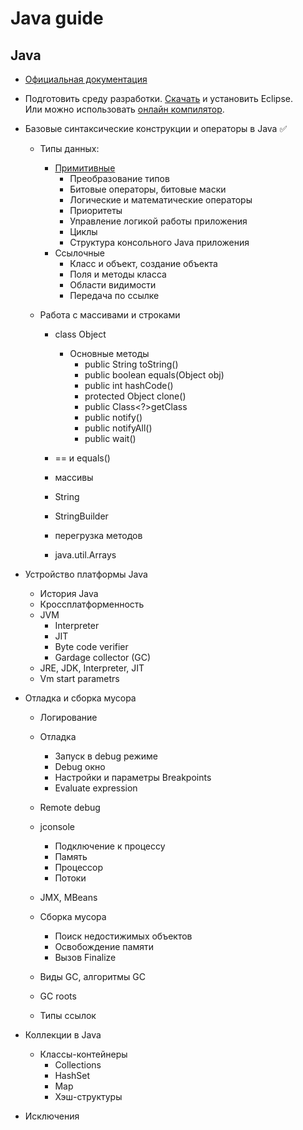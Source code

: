 # Java guide
## Java
- [Официальная документация](https://docs.oracle.com/javase/tutorial/java/)
- Подготовить среду разработки. [Скачать](https://www.eclipse.org/downloads/) и установить Eclipse.    
  Или можно использовать [онлайн компилятор](https://ideone.com/).
  
- Базовые синтаксические конструкции и операторы в Java :white_check_mark:
    - Типы данных:
        - [Примитивные](https://docs.oracle.com/javase/tutorial/java/nutsandbolts/datatypes.html)
            - Преобразование типов
            - Битовые операторы, битовые маски
            - Логические и математические операторы
            - Приоритеты
            - Управление логикой работы приложения 
            - Циклы 
            - Структура консольного Java приложения
        - Ссылочные 
            - Класс и объект, создание объекта
            - Поля и методы класса 
            - Области видимости
            - Передача по ссылке
            
    - Работа с массивами и строками
        - class Object
            - Основные методы 
                - public String toString()
                - public boolean equals(Object obj)
                - public int hashCode()
                - protected Object clone()
                - public Class<?>getClass
                - public notify()
                - public notifyAll()
                - public wait()
                
        - == и equals()
        - массивы 
        - String
        - StringBuilder
        - перегрузка методов
        - java.util.Arrays    
        
- Устройство платформы Java

    - История Java
    - Кроссплатформенность
    - JVM
        - Interpreter
        - JIT
        - Byte code verifier
        - Gardage collector (GC)
    - JRE, JDK, Interpreter, JIT
    - Vm start parametrs 
    
- Отладка и сборка мусора 
    - Логирование
    - Отладка 
        - Запуск в debug режиме
        - Debug окно
        - Настройки и параметры Breakpoints
        - Evaluate expression
    - Remote debug
    - jconsole
        - Подключение к процессу 
        - Память 
        - Процессор
        - Потоки
        
    - JMX, MBeans
    - Сборка мусора
        - Поиск недостижимых объектов
        - Освобождение памяти 
        - Вызов Finalize
        
    - Виды GC, алгоритмы GC
    - GC roots
    - Типы ссылок
    
- Коллекции в Java
    - Классы-контейнеры
        - Collections
        - HashSet
        - Map
        - Хэш-структуры
        
- Исключения
    
    
